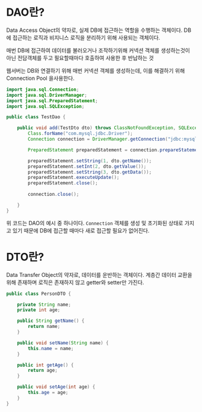 # DAO란?

Data Access Object의 약자로, 실제 DB에 접근하는 역할을 수행하는 객체이다.
DB에 접근하는 로직과 비지니스 로직을 분리하기 위해 사용되는 객체이다.

매번 DB에 접근하여 데이터를 불러오거나 조작하기위해 커넥션 객체를 생성하는것이 아닌 전담객체를 두고 필요할때마다 호출하여 사용한 후 반납하는 것

웹서버는 DB와 연결하기 위해 매번 커넥션 객체를 생성하는데, 이를 해결하기 위해 Connection Pool 을사용한다.

```java
import java.sql.Connection;
import java.sql.DriverManager;
import java.sql.PreparedStatement;
import java.sql.SQLException;

public class TestDao {

    public void add(TestDto dto) throws ClassNotFoundException, SQLException {
        Class.forName("com.mysql.jdbc.Driver");
        Connection connection = DriverManager.getConnection("jdbc:mysql://localhost/test", "root", "root");

        PreparedStatement preparedStatement = connection.prepareStatement("insert into users(id,name,password) value(?,?,?)");

        preparedStatement.setString(1, dto.getName());
        preparedStatement.setInt(2, dto.getValue());
        preparedStatement.setString(3, dto.getData());
        preparedStatement.executeUpdate();
        preparedStatement.close();
        
        connection.close();

    }
}
```

위 코드는 DAO의 예시 중 하나이다. `Connection` 객체를 생성 및 초기화된 상태로 가지고 있기 때문에 DB에 접근할 때마다 새로 접근할 필요가 없어진다.

# DTO란?

Data Transfer Object의 약자로, 데이터를 운반하는 객체이다.
계층간 데이터 교환을 위해 존재하며 로직은 존재하지 않고 getter와 setter만 가진다.

```java
public class PersonDTO {

    private String name;
    private int age;

    public String getName() {
        return name;
    }

    public void setName(String name) {
        this.name = name;
    }

    public int getAge() {
        return age;
    }

    public void setAge(int age) {
        this.age = age;
    }
}
```

